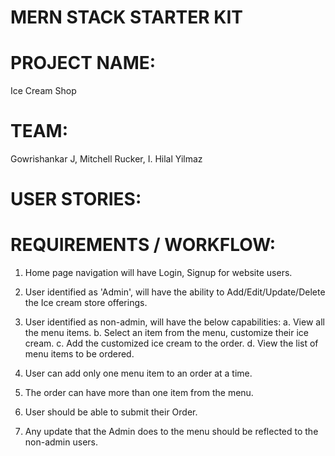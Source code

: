 # MERN STACK STARTER KIT

# PROJECT NAME:

Ice Cream Shop

# TEAM:

Gowrishankar J, Mitchell Rucker, I. Hilal Yilmaz

# USER STORIES:

<Hilal to update the link>

# REQUIREMENTS / WORKFLOW:

1. Home page navigation will have Login, Signup for website users.

2. User identified as 'Admin', will have the ability to Add/Edit/Update/Delete the Ice cream store offerings.

3. User identified as non-admin, will have the below capabilities:
   a. View all the menu items.
   b. Select an item from the menu, customize their ice cream.
   c. Add the customized ice cream to the order.
   d. View the list of menu items to be ordered.

4. User can add only one menu item to an order at a time.

5. The order can have more than one item from the menu.

6. User should be able to submit their Order.

7. Any update that the Admin does to the menu should be reflected to the non-admin users.
